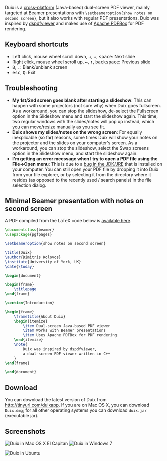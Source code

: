 Duix is a [cross-platform](#screenshots) (Java-based) dual-screen PDF viewer, mainly targeted at Beamer presentations with `\setbeameroption{show notes on second screen}`, but it also works with regular PDF presentations. Duix was inspired by [dspdfviewer](https://github.com/dannyedel/dspdfviewer) and makes use of [Apache PDFBox](https://pdfbox.apache.org/) for PDF rendering.

Keyboard shortcuts
---
* Left click, mouse wheel scroll down, <kbd>&rightarrow;</kbd>, <kbd>&downarrow;</kbd>, <kbd>space</kbd>: Next slide
* Right click, mouse wheel scroll up, <kbd>&leftarrow;</kbd>, <kbd>&uparrow;</kbd>, <kbd>backspace</kbd>: Previous slide
* <kbd>B</kbd>, <kbd>.</kbd>: Blank/unblank screen
* <kbd>esc</kbd>, <kbd>Q</kbd>: Exit

Troubleshooting
---
* **My 1st/2nd screen goes blank after starting a slideshow**: This can happen with some projectors (not sure why) when Duix goes fullscreen. As a workaround, you can stop the slideshow, de-select the Fullscreen option in the Slideshow menu and start the slideshow again. This time, two regular windows with the slides/notes will pop up instead, which you can move/resize manually as you see fit.
* **Duix shows my slides/notes on the wrong screen**: For equally inexplicable (so far) reasons, some times Duix will show your notes on the projector and the slides on your computer's screen. As a workaround, you can stop the slideshow, select the Swap screens option in the Slideshow menu, and start the slideshow again.
* **I'm getting an error meessage when I try to open a PDF file using the File->Open menu**: This is due to a [bug in the JDK/JRE](https://bugs.openjdk.java.net/browse/JDK-7132194) that is installed on your computer. You can still open your PDF file by dropping it into Duix from your file explorer, or by selecting it from the directory where it resides (as opposed to the recently used / search panels) in the file selection dialog.

Minimal Beamer presentation with notes on second screen
---
A PDF compiled from the LaTeX code below is [available here](https://drive.google.com/open?id=0BxVF3EZ8Xel-Ynd4cTFPT05PMkU).
```tex
\documentclass{beamer}
\usepackage{pgfpages}

\setbeameroption{show notes on second screen}

\title{Duix}
\author{Dimitris Kolovos}
\institute{University of York, UK}
\date{\today}

\begin{document}

\begin{frame}
	\titlepage
\end{frame}

\section{Introduction}

\begin{frame}
	\frametitle{About Duix}
	\begin{itemize}
		\item Dual-screen Java-based PDF viewer
		\item Works with Beamer presentations
		\item Uses Apache PDFBox for PDF rendering
	\end{itemize}
	\note{
		Duix was inspired by dspdfviewer, 
		a dual-screen PDF viewer written in C++
	}
\end{frame}

\end{document}
```
Download
---
You can download the latest version of Duix from http://tinyurl.com/duixapp. If you are on Mac OS X, you can download `Duix.dmg`; for all other operating systems you can download `duix.jar` (executable jar).

Screenshots
---

![Duix in Mac OS X El Capitan](https://raw.githubusercontent.com/wiki/kolovos/duix/images/screenshots/mac-os-x.png)   ![Duix in Windows 7](https://raw.githubusercontent.com/wiki/kolovos/duix/images/screenshots/windows.png)

![Duix in Ubuntu](https://raw.githubusercontent.com/wiki/kolovos/duix/images/screenshots/ubuntu.png)
